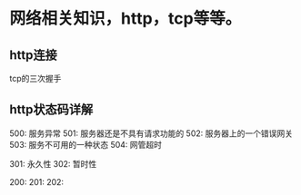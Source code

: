 #  网络相关知识，http，tcp等等。
## http连接
tcp的三次握手
## http状态码详解
500: 服务异常
501: 服务器还是不具有请求功能的
502: 服务器上的一个错误网关
503: 服务不可用的一种状态
504: 网管超时

301: 永久性
302: 暂时性

200:
201:
202: